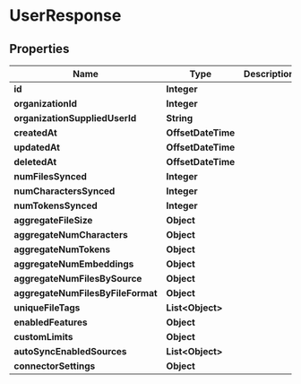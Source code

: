 

# UserResponse


## Properties

| Name | Type | Description | Notes |
|------------ | ------------- | ------------- | -------------|
|**id** | **Integer** |  |  |
|**organizationId** | **Integer** |  |  |
|**organizationSuppliedUserId** | **String** |  |  |
|**createdAt** | **OffsetDateTime** |  |  |
|**updatedAt** | **OffsetDateTime** |  |  |
|**deletedAt** | **OffsetDateTime** |  |  |
|**numFilesSynced** | **Integer** |  |  |
|**numCharactersSynced** | **Integer** |  |  |
|**numTokensSynced** | **Integer** |  |  |
|**aggregateFileSize** | **Object** |  |  |
|**aggregateNumCharacters** | **Object** |  |  |
|**aggregateNumTokens** | **Object** |  |  |
|**aggregateNumEmbeddings** | **Object** |  |  |
|**aggregateNumFilesBySource** | **Object** |  |  |
|**aggregateNumFilesByFileFormat** | **Object** |  |  |
|**uniqueFileTags** | **List&lt;Object&gt;** |  |  |
|**enabledFeatures** | **Object** |  |  |
|**customLimits** | **Object** |  |  |
|**autoSyncEnabledSources** | **List&lt;Object&gt;** |  |  |
|**connectorSettings** | **Object** |  |  |



